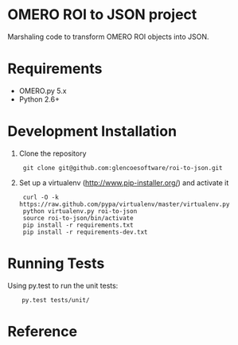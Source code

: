 OMERO ROI to JSON project
=========================

Marshaling code to transform OMERO ROI objects into JSON.

Requirements
============

* OMERO.py 5.x
* Python 2.6+

Development Installation
========================

1. Clone the repository

        git clone git@github.com:glencoesoftware/roi-to-json.git

2. Set up a virtualenv (http://www.pip-installer.org/) and activate it

        curl -O -k https://raw.github.com/pypa/virtualenv/master/virtualenv.py
        python virtualenv.py roi-to-json
        source roi-to-json/bin/activate
        pip install -r requirements.txt
        pip install -r requirements-dev.txt

Running Tests
=============

Using py.test to run the unit tests:

    	py.test tests/unit/

Reference
=========


